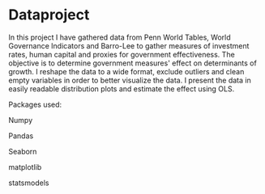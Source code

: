 # Dataproject

In this project I have gathered data from Penn World Tables, World Governance Indicators and Barro-Lee to gather measures of investment rates, human capital and proxies for government effectiveness. The objective is to determine government measures' effect on determinants of growth. I reshape the data to a wide format, exclude outliers and clean empty variables in order to better visualize the data. I present the data in easily readable distribution plots and estimate the effect using OLS.

Packages used: 

Numpy

Pandas

Seaborn

matplotlib

statsmodels

